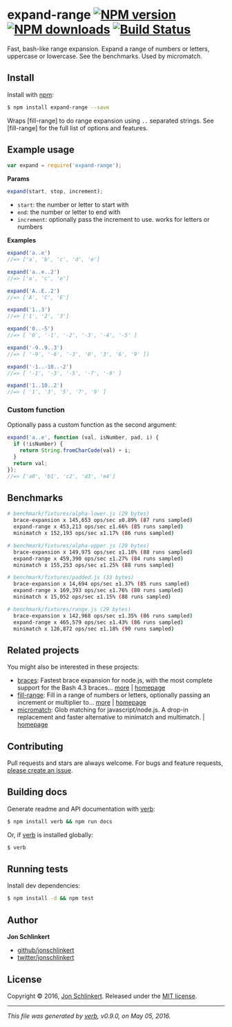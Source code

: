 # expand-range [![NPM version](https://img.shields.io/npm/v/expand-range.svg?style=flat)](https://www.npmjs.com/package/expand-range) [![NPM downloads](https://img.shields.io/npm/dm/expand-range.svg?style=flat)](https://npmjs.org/package/expand-range) [![Build Status](https://img.shields.io/travis/jonschlinkert/expand-range.svg?style=flat)](https://travis-ci.org/jonschlinkert/expand-range)

Fast, bash-like range expansion. Expand a range of numbers or letters, uppercase or lowercase. See the benchmarks. Used by micromatch.






















































































<extoc></extoc>

## Install

Install with [npm](https://www.npmjs.com/):

```sh
$ npm install expand-range --save
```

Wraps [fill-range] to do range expansion using `..` separated strings. See [fill-range] for the full list of options and features.

## Example usage

```js
var expand = require('expand-range');
```

**Params**

```js
expand(start, stop, increment);
```

* `start`: the number or letter to start with
* `end`: the number or letter to end with
* `increment`: optionally pass the increment to use. works for letters or numbers

**Examples**

```js
expand('a..e')
//=> ['a', 'b', 'c', 'd', 'e']

expand('a..e..2')
//=> ['a', 'c', 'e']

expand('A..E..2')
//=> ['A', 'C', 'E']

expand('1..3')
//=> ['1', '2', '3']

expand('0..-5')
//=> [ '0', '-1', '-2', '-3', '-4', '-5' ]

expand('-9..9..3')
//=> [ '-9', '-6', '-3', '0', '3', '6', '9' ])

expand('-1..-10..-2')
//=> [ '-1', '-3', '-5', '-7', '-9' ]

expand('1..10..2')
//=> [ '1', '3', '5', '7', '9' ]
```

### Custom function

Optionally pass a custom function as the second argument:

```js
expand('a..e', function (val, isNumber, pad, i) {
  if (!isNumber) {
    return String.fromCharCode(val) + i;
  }
  return val;
});
//=> ['a0', 'b1', 'c2', 'd3', 'e4']
```

## Benchmarks

```sh
# benchmark/fixtures/alpha-lower.js (29 bytes)
  brace-expansion x 145,653 ops/sec ±0.89% (87 runs sampled)
  expand-range x 453,213 ops/sec ±1.66% (85 runs sampled)
  minimatch x 152,193 ops/sec ±1.17% (86 runs sampled)

# benchmark/fixtures/alpha-upper.js (29 bytes)
  brace-expansion x 149,975 ops/sec ±1.10% (88 runs sampled)
  expand-range x 459,390 ops/sec ±1.27% (84 runs sampled)
  minimatch x 155,253 ops/sec ±1.25% (88 runs sampled)

# benchmark/fixtures/padded.js (33 bytes)
  brace-expansion x 14,694 ops/sec ±1.37% (85 runs sampled)
  expand-range x 169,393 ops/sec ±1.76% (80 runs sampled)
  minimatch x 15,052 ops/sec ±1.15% (88 runs sampled)

# benchmark/fixtures/range.js (29 bytes)
  brace-expansion x 142,968 ops/sec ±1.35% (86 runs sampled)
  expand-range x 465,579 ops/sec ±1.43% (86 runs sampled)
  minimatch x 126,872 ops/sec ±1.18% (90 runs sampled)
```

## Related projects

You might also be interested in these projects:

* [braces](https://www.npmjs.com/package/braces): Fastest brace expansion for node.js, with the most complete support for the Bash 4.3 braces… [more](https://www.npmjs.com/package/braces) | [homepage](https://github.com/jonschlinkert/braces)
* [fill-range](https://www.npmjs.com/package/fill-range): Fill in a range of numbers or letters, optionally passing an increment or multiplier to… [more](https://www.npmjs.com/package/fill-range) | [homepage](https://github.com/jonschlinkert/fill-range)
* [micromatch](https://www.npmjs.com/package/micromatch): Glob matching for javascript/node.js. A drop-in replacement and faster alternative to minimatch and multimatch. | [homepage](https://github.com/jonschlinkert/micromatch)

## Contributing

Pull requests and stars are always welcome. For bugs and feature requests, [please create an issue](https://github.com/jonschlinkert/expand-range/issues/new).

## Building docs

Generate readme and API documentation with [verb](https://github.com/verbose/verb):

```sh
$ npm install verb && npm run docs
```

Or, if [verb](https://github.com/verbose/verb) is installed globally:

```sh
$ verb
```

## Running tests

Install dev dependencies:

```sh
$ npm install -d && npm test
```

## Author

**Jon Schlinkert**

* [github/jonschlinkert](https://github.com/jonschlinkert)
* [twitter/jonschlinkert](http://twitter.com/jonschlinkert)

## License

Copyright © 2016, [Jon Schlinkert](https://github.com/jonschlinkert).
Released under the [MIT license](https://github.com/jonschlinkert/expand-range/blob/master/LICENSE).

***

_This file was generated by [verb](https://github.com/verbose/verb), v0.9.0, on May 05, 2016._